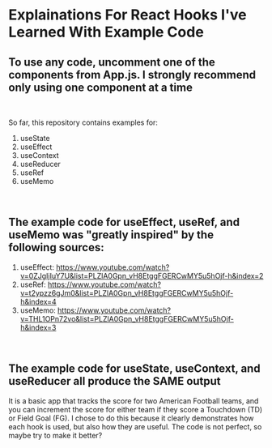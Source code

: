 # Explainations For React Hooks I've Learned With Example Code

## To use any code, uncomment one of the components from App.js. I strongly recommend only using one component at a time

<br>

So far, this repository contains examples for:

1. useState
2. useEffect
3. useContext
4. useReducer
5. useRef
6. useMemo

<br>

## The example code for useEffect, useRef, and useMemo was "greatly inspired" by the following sources:

1. useEffect: https://www.youtube.com/watch?v=0ZJgIjIuY7U&list=PLZlA0Gpn_vH8EtggFGERCwMY5u5hOjf-h&index=2
2. useRef: https://www.youtube.com/watch?v=t2ypzz6gJm0&list=PLZlA0Gpn_vH8EtggFGERCwMY5u5hOjf-h&index=4
3. useMemo: https://www.youtube.com/watch?v=THL1OPn72vo&list=PLZlA0Gpn_vH8EtggFGERCwMY5u5hOjf-h&index=3

<br>

## The example code for useState, useContext, and useReducer all produce the <b> SAME </b> output

It is a basic app that tracks the score for two American Football teams, and you can increment the score for either team if they score a Touchdown (TD) or Field Goal (FG). I chose to do this because it clearly demonstrates how each hook is used, but also how they are useful. The code is not perfect, so maybe try to make it better?